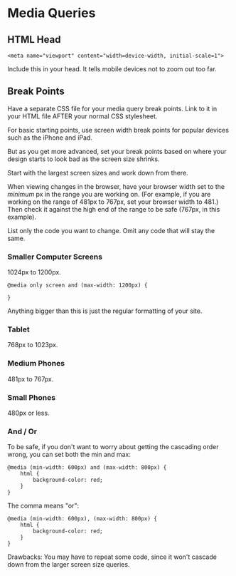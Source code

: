 # Media Queries

## HTML Head

`<meta name="viewport" content="width=device-width, initial-scale=1">`

Include this in your head. It tells mobile devices not to zoom out too far.

## Break Points

Have a separate CSS file for your media query break points. Link to it in your HTML file AFTER your normal CSS stylesheet.

For basic starting points, use screen width break points for popular devices such as the iPhone and iPad.

But as you get more advanced, set your break points based on where your design starts to look bad as the screen size shrinks.

Start with the largest screen sizes and work down from there.

When viewing changes in the browser, have your browser width set to the *minimum* px in the range you are working on. (For example, if you are working on the range of 481px to 767px, set your browser width to 481.) Then check it against the high end of the range to be safe (767px, in this example).

List only the code you want to change. Omit any code that will stay the same.

### Smaller Computer Screens

1024px to 1200px.

```
@media only screen and (max-width: 1200px) {

}
```

Anything bigger than this is just the regular formatting of your site.

### Tablet

768px to 1023px.

### Medium Phones

481px to 767px.

### Small Phones

480px or less.

### And / Or

To be safe, if you don't want to worry about getting the cascading order wrong, you can set both the min and max:

```
@media (min-width: 600px) and (max-width: 800px) {
	html {
		background-color: red;
	}
}
```

The comma means "or":

```
@media (min-width: 600px), (max-width: 800px) {
	html {
		background-color: red;
	}
}
```

Drawbacks: You may have to repeat some code, since it won't cascade down from the larger screen size queries.